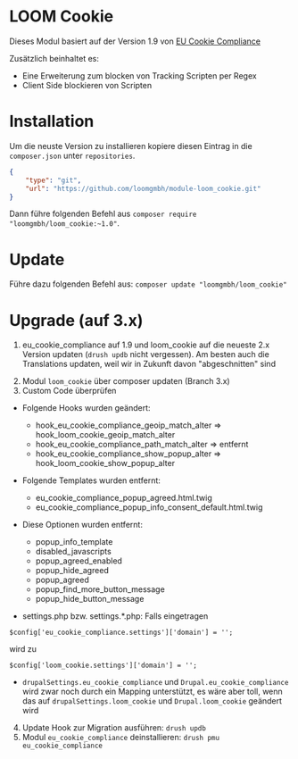 # LOOM Cookie

Dieses Modul basiert auf der Version 1.9 von [EU Cookie Compliance](https://www.drupal.org/project/eu_cookie_compliance)

Zusätzlich beinhaltet es:

- Eine Erweiterung zum blocken von Tracking Scripten per Regex
- Client Side blockieren von Scripten

# Installation

Um die neuste Version zu installieren kopiere diesen Eintrag in die `composer.json` unter `repositories`.

```json
{
    "type": "git",
    "url": "https://github.com/loomgmbh/module-loom_cookie.git"
}
```

Dann führe folgenden Befehl aus `composer require "loomgmbh/loom_cookie:~1.0"`.

# Update

Führe dazu folgenden Befehl aus: `composer update "loomgmbh/loom_cookie"`

# Upgrade (auf 3.x)
1. eu_cookie_compliance auf 1.9 und loom_cookie auf die neueste 2.x Version updaten (`drush updb` nicht vergessen).
Am besten auch die Translations updaten, weil wir in Zukunft davon "abgeschnitten" sind
2) Modul `loom_cookie` über composer updaten (Branch 3.x)
3) Custom Code überprüfen
  - Folgende Hooks wurden geändert:
    - hook_eu_cookie_compliance_geoip_match_alter => hook_loom_cookie_geoip_match_alter
    - hook_eu_cookie_compliance_path_match_alter => entfernt
    - hook_eu_cookie_compliance_show_popup_alter => hook_loom_cookie_show_popup_alter

  - Folgende Templates wurden entfernt:
    - eu_cookie_compliance_popup_agreed.html.twig
    - eu_cookie_compliance_popup_info_consent_default.html.twig

  - Diese Optionen wurden entfernt:
    - popup_info_template
    - disabled_javascripts
    - popup_agreed_enabled
    - popup_hide_agreed
    - popup_agreed
    - popup_find_more_button_message
    - popup_hide_button_message

  - settings.php bzw. settings.*.php: Falls eingetragen
```
$config['eu_cookie_compliance.settings']['domain'] = '';
```
wird zu
```
$config['loom_cookie.settings']['domain'] = '';
```

  - `drupalSettings.eu_cookie_compliance` und `Drupal.eu_cookie_compliance` wird zwar noch durch ein Mapping unterstützt,
es wäre aber toll, wenn das auf `drupalSettings.loom_cookie` und `Drupal.loom_cookie` geändert wird

4) Update Hook zur Migration ausführen: `drush updb`
5) Modul `eu_cookie_compliance` deinstallieren: `drush pmu eu_cookie_compliance`
